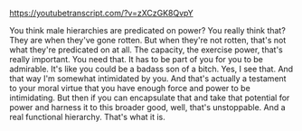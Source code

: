 https://youtubetranscript.com/?v=zXCzGK8QvpY

 You think male hierarchies are predicated on power? You really think that? They are when they've gone rotten. But when they're not rotten, that's not what they're predicated on at all. The capacity, the exercise power, that's really important. You need that. It has to be part of you for you to be admirable. It's like you could be a badass son of a bitch. Yes, I see that. And that way I'm somewhat intimidated by you. And that's actually a testament to your moral virtue that you have enough force and power to be intimidating. But then if you can encapsulate that and take that potential for power and harness it to this broader good, well, that's unstoppable. And a real functional hierarchy. That's what it is.
